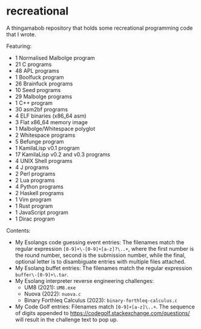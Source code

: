 # recreational

A thingamabob repository that holds some recreational programming code that I wrote.

Featuring:
- 1 Normalised Malbolge program
- 21 C programs
- 48 APL programs
- 1 Boolfuck program
- 26 Brainfuck programs
- 10 Seed programs
- 29 Malbolge programs
- 1 C++ program
- 30 asm2bf programs
- 4 ELF binaries (x86_64 asm)
- 3 Flat x86_64 memory image
- 1 Malbolge/Whitespace polyglot
- 2 Whitespace programs
- 5 Befunge program
- 1 KamilaLisp v0.1 program
- 17 KamilaLisp v0.2 and v0.3 programs
- 4 UNIX Shell programs
- 4 J programs
- 2 Perl programs
- 2 Lua programs
- 4 Python programs
- 2 Haskell programs
- 1 Vim program
- 1 Rust program
- 1 JavaScript program
- 1 Dirac program

Contents:
- My Esolangs code guessing event entries: The filenames match the regular expression `[0-9]+\-[0-9]+[a-z]?\..+`, where the first number is the round number, second is the submission number, while the final, optional letter is to disambiguate entries with multiple files attached.
- My Esolang buffet entries: The filenames match the regular expression `buffer\-[0-9]+\.tar`.
- My Esolang interpreter reverse engineering challenges:
    - UM8 (2021): `UM8.exe`
    - Nuova (2022): `nuova.c`
    - Binary Forthleq Calculus (2023): `binary-forthleq-calculus.c`
- My Code Golf entries: Filenames match `[0-9]+[a-z]\..+`. The sequence of digits appended to https://codegolf.stackexchange.com/questions/ will result in the challenge text to pop up. 
